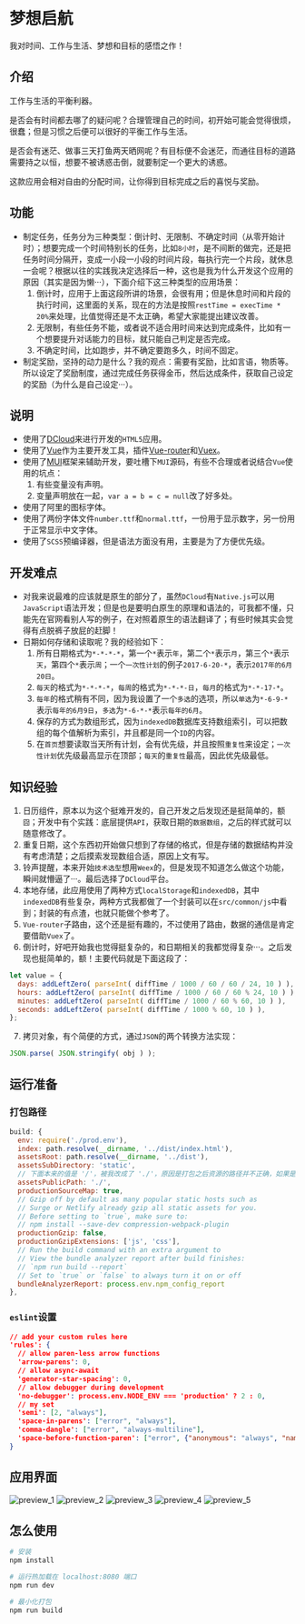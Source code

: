 # 梦想启航
我对时间、工作与生活、梦想和目标的感悟之作！

## 介绍
工作与生活的平衡利器。

是否会有时间都去哪了的疑问呢？合理管理自己的时间，初开始可能会觉得很烦，很蠢；但是习惯之后便可以很好的平衡工作与生活。

是否会有迷茫、做事三天打鱼两天晒网呢？有目标便不会迷茫，而通往目标的道路需要持之以恒，想要不被诱惑击倒，就要制定一个更大的诱惑。

这款应用会相对自由的分配时间，让你得到目标完成之后的喜悦与奖励。

## 功能
* 制定任务，任务分为三种类型：倒计时、无限制、不确定时间（从零开始计时）；想要完成一个时间特别长的任务，比如`8小时`，是不间断的做完，还是把任务时间分隔开，变成一小段一小段的时间片段，每执行完一个片段，就休息一会呢？根据以往的实践我决定选择后一种，这也是我为什么开发这个应用的原因（其实是因为懒···），下面介绍下这三种类型的应用场景：
  1. 倒计时，应用于上面这段所讲的场景，会很有用；但是休息时间和片段的执行时间，这里面的关系，现在的方法是按照`restTime = execTime * 20%`来处理，比值觉得还是不太正确，希望大家能提出建议改善。
  2. 无限制，有些任务不能，或者说不适合用时间来达到完成条件，比如有一个想要提升对话能力的目标，就只能自己判定是否完成。
  3. 不确定时间，比如跑步，并不确定要跑多久，时间不固定。
 * 制定奖励，坚持的动力是什么？我的观点：需要有奖励，比如言语，物质等。所以设定了奖励制度，通过完成任务获得金币，然后达成条件，获取自己设定的奖励（为什么是自己设定···）。

## 说明
* 使用了[DCloud](http://www.dcloud.io/)来进行开发的`HTML5`应用。
* 使用了[Vue](https://cn.vuejs.org/)作为主要开发工具，插件[Vue-router](https://router.vuejs.org/zh-cn/)和[Vuex](https://vuex.vuejs.org/zh-cn/)。
* 使用了[MUI](http://dev.dcloud.net.cn/mui/)框架来辅助开发，要吐槽下`MUI`源码，有些不合理或者说结合`Vue`使用的坑点：
  1. 有些变量没有声明。
  2. 变量声明放在一起，`var a = b = c = null`改了好多处。
* 使用了阿里的图标字体。
* 使用了两份字体文件`number.ttf`和`normal.ttf`，一份用于显示数字，另一份用于正常显示中文字体。
* 使用了`SCSS`预编译器，但是语法方面没有用，主要是为了方便优先级。

## 开发难点
* 对我来说最难的应该就是原生的部分了，虽然`DCloud`有`Native.js`可以用`JavaScript`语法开发；但是也是要明白原生的原理和语法的，可我都不懂，只能先在官网看别人写的例子，在对照着原生的语法翻译了；有些时候其实会觉得有点脱裤子放屁的赶脚！
* 日期如何存储和读取呢？我的经验如下：
  1. 所有日期格式为`*-*-*-*`，第一个`*`表示`年`，第二个`*`表示`月`，第三个`*`表示`天`，第四个`*`表示`周`；一个`一次性计划`的例子`2017-6-20-*`，表示`2017年的6月20日`。
  2. `每天`的格式为`*-*-*-*`，`每周`的格式为`*-*-*-日`，`每月`的格式为`*-*-17-*`。
  3. `每年`的格式稍有不同，因为我设置了一个`多选`的选项，所以`单选`为`*-6-9-*`表示`每年的6月9日`，`多选`为`*-6-*-*`表示`每年的6月`。
  4. 保存的方式为数组形式，因为`indexedDB`数据库支持数组索引，可以把数组的每个值解析为索引，并且都是同一个`ID`的内容。
  5. 在`首页`想要读取当天所有计划，会有优先级，并且按照`重复性`来设定；`一次性计划`优先级最高显示在顶部；`每天`的`重复性`最高，因此优先级最低。

## 知识经验
1. 日历组件，原本以为这个挺难开发的，自己开发之后发现还是挺简单的，额`囧`；开发中有个实践：底层提供`API`，获取日期的`数据数组`，之后的样式就可以随意修改了。
2. 重复日期，这个东西初开始做只想到了存储的格式，但是存储的数据结构并没有考虑清楚；之后摸索发现数组合适，原因上文有写。
3. 铃声提醒，本来开始`技术选型`想用`Weex`的，但是发现不知道怎么做这个功能，瞬间就懵逼了···。最后选择了`DCloud`平台。
4. 本地存储，此应用使用了两种方式`localStorage`和`indexedDB`，其中`indexedDB`有些复杂，两种方式我都做了一个封装可以在`src/common/js`中看到；封装的有点渣，也就只能做个参考了。
5. `Vue-router`子路由，这个还是挺有趣的，不过使用了路由，数据的通信是肯定要借助`Vuex`了。
6. 倒计时，好吧开始我也觉得挺复杂的，和日期相关的我都觉得复杂···。之后发现也挺简单的，额！主要代码就是下面这段了：
```javascript
let value = {
  days: addLeftZero( parseInt( diffTime / 1000 / 60 / 60 / 24, 10 ) ),
  hours: addLeftZero( parseInt( diffTime / 1000 / 60 / 60 % 24, 10 ) ),
  minutes: addLeftZero( parseInt( diffTime / 1000 / 60 % 60, 10 ) ),
  seconds: addLeftZero( parseInt( diffTime / 1000 % 60, 10 ) ),
};
```
7. 拷贝对象，有个简便的方式，通过`JSON`的两个转换方法实现：
```javascript
JSON.parse( JSON.stringify( obj ) );
```

## 运行准备
### 打包路径
```javascript
build: {
  env: require('./prod.env'),
  index: path.resolve(__dirname, '../dist/index.html'),
  assetsRoot: path.resolve(__dirname, '../dist'),
  assetsSubDirectory: 'static',
  // 下面本来的值是 '/'，被我改成了 './'，原因是打包之后资源的路径并不正确，如果是直接在服务器上运行应当没有问题。
  assetsPublicPath: './',
  productionSourceMap: true,
  // Gzip off by default as many popular static hosts such as
  // Surge or Netlify already gzip all static assets for you.
  // Before setting to `true`, make sure to:
  // npm install --save-dev compression-webpack-plugin
  productionGzip: false,
  productionGzipExtensions: ['js', 'css'],
  // Run the build command with an extra argument to
  // View the bundle analyzer report after build finishes:
  // `npm run build --report`
  // Set to `true` or `false` to always turn it on or off
  bundleAnalyzerReport: process.env.npm_config_report
},
```

### `eslint`设置
```json
// add your custom rules here
'rules': {
  // allow paren-less arrow functions
  'arrow-parens': 0,
  // allow async-await
  'generator-star-spacing': 0,
  // allow debugger during development
  'no-debugger': process.env.NODE_ENV === 'production' ? 2 : 0,
  // my set
  'semi': [2, "always"],
  'space-in-parens': ["error", "always"],
  'comma-dangle': ["error", "always-multiline"],
  'space-before-function-paren': ["error", {"anonymous": "always", "named": "never", "asyncArrow": "always"}],
}
```

## 应用界面
![preview_1](./app_preview/preview_1.png)
![preview_2](./app_preview/preview_2.png)
![preview_3](./app_preview/preview_3.png)
![preview_4](./app_preview/preview_4.png)
![preview_5](./app_preview/preview_5.png)

## 怎么使用
``` bash
# 安装
npm install

# 运行热加载在 localhost:8080 端口
npm run dev

# 最小化打包
npm run build
```
